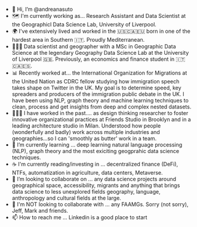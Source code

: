 - 👋 Hi, I’m @andreanasuto
- 🗺 I'm currently working as... Research Assistant and Data Scientist at the Geographicl Data Science Lab, University of Liverpool.
- 🌍 I've extensively lived and worked in the 🇺🇸🇨🇦🇪🇺 born in one of the hardest area in Southern 🇮🇹. Proudly Mediterranean.
- 👨🏽‍💻 Data scientist and geographer with a MSc in Geographic Data Science at the legendary Geography Data Science Lab at the University of Liverpool 🇬🇧. Previously, an economics and finance student in 🇮🇹🇨🇦🇪🇸.
- 📊 Recently worked at... the International Organization for Migrations at the United Nation as  CDRC fellow studying how immigration speech takes shape on Twitter in the UK. My goal is to determine speed, key spreaders and producers of the immigration public debate in the UK. I have been using NLP, graph theory and machine learning techniques to clean, process and get insights from deep and complex nested datasets.
- 🕵🏽‍♂️ I have worked in the past.... as design thinking researcher to foster innovative organizational practices at Friends Studio in Brooklyn and in a leading architecture studio in Milan. Understood how people (wonderfully and badly) work across multiple industries and geographies...so I can 'smoothly as butter' work in a team.
- 🌱 I’m currently learning ... deep learning natural language processing (NLP), graph theory and the most exiciting geogprahic data science techniques.
- ☕️ I'm currently reading/investing in ... decentralized finance (DeFi), NTFs, automatization in agriculture, data centers, Metaverse.
- 💞️ I’m looking to collaborate on ... any data science projects around geographical space, accessibility, migrants and anything that brings data science to less unexplored fields geography, language, anthropology and cultural fields at the large.
- 🚫 I'm NOT looking to collaborate with ... any FAAMGs. Sorry (not sorry), Jeff, Mark and friends.
- 📫 How to reach me ... Linkedin is a good place to start

<!---
andreanasuto/andreanasuto is a ✨ special ✨ repository because its `README.md` (this file) appears on your GitHub profile.
You can click the Preview link to take a look at your changes.
--->

